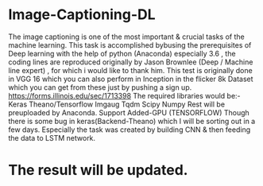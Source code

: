 # Image-Captioning-DL
The image captioning is one of the most important & crucial tasks of the machine learning. This task is accomplished bybusing the prerequisites of Deep learning with the help of python (Anaconda) especially 3.6 , the coding lines are reproduced originally by Jason Brownlee (Deep / Machine line expert) , for which i would like to thank him. This test is originally done in VGG 16 which you can also perform in Inception in the flicker 8k Dataset which you can get from these just by pushing a sign up.
https://forms.illinois.edu/sec/1713398
The required libraries would be:-
Keras 
Theano/Tensorflow
Imgaug
Tqdm
Scipy
Numpy
Rest will be preuploaded by Anaconda.
Support Added-GPU (TENSORFLOW)
Though there is some bug in keras(Backend-Theano) which I will be sorting out in a few days.
Especially the task was created by building CNN & then feeding the data to LSTM network.
# The result will be updated.
